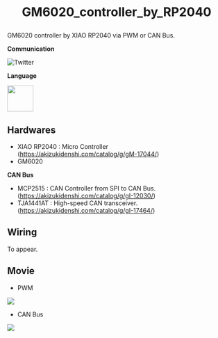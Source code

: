 # <p align=center>GM6020_controller_by_RP2040</p>
GM6020 controller by XIAO RP2040 via PWM or CAN Bus.

**Communication**

<a style="text-decoration: none" href="https://twitter.com/hogelungfish_" target="_blank">
    <img src="https://img.shields.io/badge/twitter-%40hogelungfish_-1da1f2.svg" alt="Twitter">
</a>
<p>

**Language**
<p>
<img src="https://cdn.jsdelivr.net/gh/devicons/devicon/icons/arduino/arduino-original-wordmark.svg"  width="60"/>
<p>

## Hardwares
    
 * XIAO RP2040  : Micro Controller (https://akizukidenshi.com/catalog/g/gM-17044/)
 * GM6020
    
 **CAN Bus**
 * MCP2515      : CAN Controller from SPI to CAN Bus. (https://akizukidenshi.com/catalog/g/gI-12030/)
 * TJA1441AT    : High-speed CAN transceiver. (https://akizukidenshi.com/catalog/g/gI-17464/)
    
    
## Wiring
    
 To appear.
    
    
## Movie
    
* PWM
    
[![](https://img.youtube.com/vi/O0H56NH25rc/0.jpg)](https://www.youtube.com/watch?v=O0H56NH25rc)
    
* CAN Bus
    
[![](https://img.youtube.com/vi/YfDJlHHAg7c/0.jpg)](https://youtube.com/shorts/YfDJlHHAg7c?feature=share)
